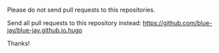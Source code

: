 Please do not send pull requests to this repositories.

Send all pull requests to this repository instead:
https://github.com/blue-jay/blue-jay.github.io.hugo

Thanks!